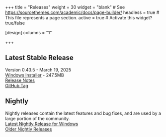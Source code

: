 +++
title = "Releases"
weight = 30
widget = "blank"  # See https://sourcethemes.com/academic/docs/page-builder/
headless = true  # This file represents a page section.
active = true  # Activate this widget? true/false

[design]
columns = "1"

+++

<a name="releases"></a>

## Latest Stable Release
Version 0.43.5 - March 19, 2025<br>
[Windows Installer](setup/BeefSetup_0_43_5.exe) - 247.5MB<br>
[Release Notes](docs/releases/ver_0_43_5/)<br>
[GitHub Tag](https://github.com/beefytech/Beef/tree/0.43.5)

## Nightly
Nightly releases contain the latest features and bug fixes, and are used by a large portion of the community.<br>
[Latest Nightly Release for Windows](https://nightly.beeflang.org/BeefSetup.exe)<br>
[Older Nightly Releases](https://nightly.beeflang.org/index.html)